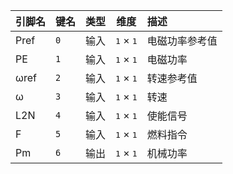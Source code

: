 <!--
DO NOT EDIT THIS FILE DIRECTLY.
This file is generated by tools/comp-docs.js.
All changes will be overwritten by regeneration.
-->

<slot class="model-pins">

| 引脚名 | 键名 | 类型 | 维度 | 描述 |
|:------ |:---- |:----:|:----:|:---- |
| Pref | `0` | 输入 | <samp>1</samp> × <samp>1</samp> | 电磁功率参考值 |
| PE | `1` | 输入 | <samp>1</samp> × <samp>1</samp> | 电磁功率 |
| ωref | `2` | 输入 | <samp>1</samp> × <samp>1</samp> | 转速参考值 |
| ω | `3` | 输入 | <samp>1</samp> × <samp>1</samp> | 转速 |
| L2N | `4` | 输入 | <samp>1</samp> × <samp>1</samp> | 使能信号 |
| F | `5` | 输入 | <samp>1</samp> × <samp>1</samp> | 燃料指令 |
| Pm | `6` | 输出 | <samp>1</samp> × <samp>1</samp> | 机械功率 |

</slot>
